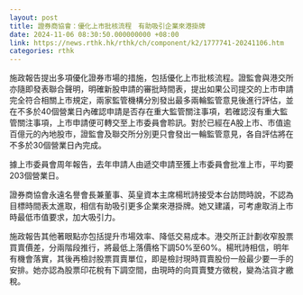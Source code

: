 ```yaml
---
layout: post
title: 證券商協會：優化上市批核流程　有助吸引企業來港掛牌
date: 2024-11-06 08:30:50.000000000 +08:00
link: https://news.rthk.hk/rthk/ch/component/k2/1777741-20241106.htm
categories: rthk
---
```


施政報告提出多項優化證券市場的措施，包括優化上市批核流程。證監會與港交所亦隨即發表聯合聲明，明確新股申請的審批時間表，提出如果公司提交的上市申請完全符合相關上市規定，兩家監管機構分別發出最多兩輪監管意見後進行評估，並在不多於40個營業日內確認申請是否存在重大監管關注事項，若確認沒有重大監管關注事項，上市申請便可轉交至上市委員會聆訊。對於已經在A股上市、市值逾百億元的內地股市，證監會及聯交所分別更只會發出一輪監管意見，各自評估將在不多於30個營業日內完成。

據上市委員會周年報告，去年申請人由遞交申請至獲上市委員會批准上市，平均要203個營業日。

證券商協會永遠名譽會長兼董事、英皇資本主席楊玳詩接受本台訪問時說，不認為目標時間表太進取，相信有助吸引更多企業來港掛牌。她又建議，可考慮取消上市時最低市值要求，加大吸引力。

施政報告其他著眼點亦包括提升市場效率、降低交易成本。港交所正計劃收窄股票買賣價差，分兩階段推行，將最低上落價格下調50%至60%。楊玳詩相信，明年有機會落實，其後再檢討股票買賣單位，即是檢討現時買賣股份一般最少要一手的安排。她亦認為股票印花稅有下調空間，由現時的向買賣雙方徵稅，變為沽貨才繳稅。
